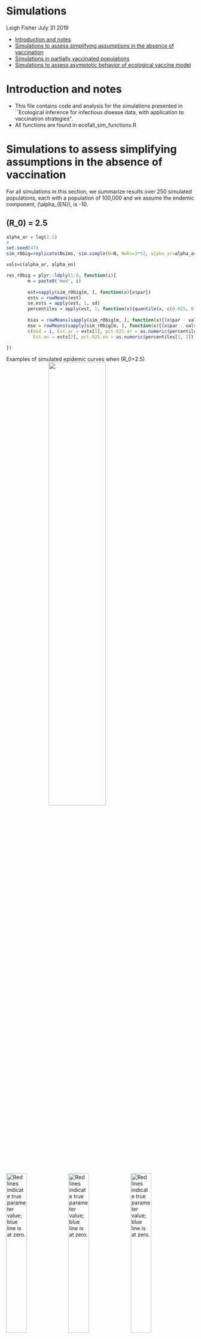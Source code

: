 Simulations
================
Leigh Fisher
July 31 2019

  - [Introduction and notes](#introduction-and-notes)
  - [Simulations to assess simplifying assumptions in the absence of
    vaccination](#simulations-to-assess-simplifying-assumptions-in-the-absence-of-vaccination)
  - [Simulations in partially vaccinated
    populations](#simulations-in-partially-vaccinated-populations)
  - [Simulations to assess asymptotic behavior of ecological vaccine
    model](#simulations-to-assess-asymptotic-behavior-of-ecological-vaccine-model)

# Introduction and notes

  - This file contains code and analysis for the simulations presented
    in \`\`Ecological inference for infectious disease data, with
    application to vaccination strategies".
  - All functions are found in
ecofall\_sim\_functions.R

# Simulations to assess simplifying assumptions in the absence of vaccination

For all simulations in this section, we summarize results over 250
simulated populations, each with a population of 100,000 and we assume
the endemic component, \(\alpha_{EN}\), is -10.

## \(R_0\) = 2.5

``` r
alpha_ar = log(2.5)
# 
set.seed(47)
sim_r0big=replicate(Nsims, sim.simple(N=N, Nwks=3*52, alpha_ar=alpha_ar, alpha_en=alpha_en))

vals=c(alpha_ar, alpha_en)

res_r0big = plyr::ldply(1:8, function(i){
        m = paste0('mod', i)
        
        est=sapply(sim_r0big[m, ], function(x){x$par})
        ests = rowMeans(est)
        se.ests = apply(est, 1, sd)
        percentiles = apply(est, 1, function(x){quantile(x, c(0.025, 0.975))})
        
        bias = rowMeans(sapply(sim_r0big[m, ], function(x){(x$par - vals)}))
        mse = rowMeans(sapply(sim_r0big[m, ], function(x){(x$par - vals)^2}))
        c(mod = i, Est.ar = ests[1], pct.025.ar = as.numeric(percentiles[1, 1]), pct.975.ar = as.numeric(percentiles[2, 1]), Bias.ar = bias[1], MSE.ar = mse[1], 
          Est.en = ests[2], pct.025.en = as.numeric(percentiles[1, 2]), pct.975.en = as.numeric(percentiles[2, 2]), Bias.en = bias[2], MSE.en = mse[2])

})
```

Examples of simulated epidemic curves when \(R_0=2.5\)
<img src="Simulations_files/figure-gfm/eg_r0_big-1.png" width="55%" style="display: block; margin: auto;" />

<img src="Simulations_files/figure-gfm/bias_mse_r0_big-1.png" title="Red lines indicate true parameter value; blue line is at zero." alt="Red lines indicate true parameter value; blue line is at zero." width="33%" /><img src="Simulations_files/figure-gfm/bias_mse_r0_big-2.png" title="Red lines indicate true parameter value; blue line is at zero." alt="Red lines indicate true parameter value; blue line is at zero." width="33%" /><img src="Simulations_files/figure-gfm/bias_mse_r0_big-3.png" title="Red lines indicate true parameter value; blue line is at zero." alt="Red lines indicate true parameter value; blue line is at zero." width="33%" />

| mod |  Est.ar | pct.025.ar | pct.975.ar | Bias.ar | MSE.ar |   Est.en | pct.025.en | pct.975.en | Bias.en | MSE.en |
| --: | ------: | ---------: | ---------: | ------: | -----: | -------: | ---------: | ---------: | ------: | -----: |
|   1 |   0.916 |      0.910 |      0.923 |   0.000 |  0.000 | \-10.003 |   \-10.244 |    \-9.790 | \-0.003 |  0.014 |
|   2 |   0.073 |      0.072 |      0.074 | \-0.843 |  0.711 | \-12.606 |   \-12.839 |   \-12.416 | \-2.606 |  6.802 |
|   3 |   0.726 |      0.722 |      0.730 | \-0.191 |  0.036 |  \-9.874 |   \-10.115 |    \-9.660 |   0.126 |  0.031 |
|   4 | \-0.020 |    \-0.021 |    \-0.019 | \-0.936 |  0.877 | \-12.573 |   \-12.806 |   \-12.374 | \-2.573 |  6.632 |
|   5 |   0.916 |      0.909 |      0.922 |   0.000 |  0.000 | \-10.003 |   \-10.244 |    \-9.785 | \-0.003 |  0.014 |
|   6 |   0.089 |      0.087 |      0.091 | \-0.827 |  0.685 | \-12.612 |   \-12.845 |   \-12.417 | \-2.612 |  6.834 |
|   7 |   0.743 |      0.739 |      0.747 | \-0.173 |  0.030 |  \-9.890 |   \-10.133 |    \-9.678 |   0.110 |  0.027 |
|   8 | \-0.002 |    \-0.003 |    \-0.001 | \-0.919 |  0.844 | \-12.576 |   \-12.805 |   \-12.346 | \-2.576 |  6.649 |

Summary of parameter estimates from 250 simulations, where alpha\_ar =
0.916 and alpha\_en = -10

## \(R_0 = 1\)

``` r
alpha_ar = log(1)

set.seed(47)
sim_r0mod=replicate(Nsims, sim.simple(N=N, Nwks=3*52, alpha_ar=alpha_ar, alpha_en=alpha_en))

vals=c(alpha_ar, alpha_en)

res_r0mod = plyr::ldply(1:8, function(i){
        m = paste0('mod', i)
        
        est=sapply(sim_r0mod[m, ], function(x){x$par})
        ests = rowMeans(est)
        se.ests = apply(est, 1, sd)
        percentiles = apply(est, 1, function(x){quantile(x, c(0.025, 0.975))})
        
        bias = rowMeans(sapply(sim_r0mod[m, ], function(x){(x$par - vals)}))
        mse = rowMeans(sapply(sim_r0mod[m, ], function(x){(x$par - vals)^2}))
        c(mod = i, Est.ar = ests[1], pct.025.ar = as.numeric(percentiles[1, 1]), pct.975.ar = as.numeric(percentiles[2, 1]), Bias.ar = bias[1], MSE.ar = mse[1], 
          Est.en = ests[2], pct.025.en = as.numeric(percentiles[1, 2]), pct.975.en = as.numeric(percentiles[2, 2]), Bias.en = bias[2], MSE.en = mse[2])

})
```

Examples of simulated epidemic curves when \(R_0=1\)
<img src="Simulations_files/figure-gfm/eg_r0_mod-1.png" width="55%" style="display: block; margin: auto;" />

<img src="Simulations_files/figure-gfm/bias_mse_r0_mod-1.png" title="Red lines indicate true parameter value; blue line is at zero." alt="Red lines indicate true parameter value; blue line is at zero." width="33%" /><img src="Simulations_files/figure-gfm/bias_mse_r0_mod-2.png" title="Red lines indicate true parameter value; blue line is at zero." alt="Red lines indicate true parameter value; blue line is at zero." width="33%" /><img src="Simulations_files/figure-gfm/bias_mse_r0_mod-3.png" title="Red lines indicate true parameter value; blue line is at zero." alt="Red lines indicate true parameter value; blue line is at zero." width="33%" />

| mod |   Est.ar | pct.025.ar | pct.975.ar |  Bias.ar | MSE.ar |    Est.en | pct.025.en | pct.975.en |  Bias.en | MSE.en |
| --: | -------: | ---------: | ---------: | -------: | -----: | --------: | ---------: | ---------: | -------: | -----: |
|   1 | \-0.0097 |   \-0.0758 |     0.0259 | \-0.0097 | 0.0007 |  \-9.9181 |  \-10.4353 |   \-9.3373 |   0.0819 | 0.0851 |
|   2 | \-0.0416 |   \-0.1019 |   \-0.0150 | \-0.0416 | 0.0022 | \-10.5054 |  \-11.3577 |   \-9.6039 | \-0.5054 | 0.4303 |
|   3 | \-0.0104 |   \-0.0784 |     0.0258 | \-0.0104 | 0.0007 |  \-9.9150 |  \-10.4178 |   \-9.3384 |   0.0850 | 0.0851 |
|   4 | \-0.0416 |   \-0.0956 |   \-0.0162 | \-0.0416 | 0.0021 | \-10.5051 |  \-11.3486 |   \-9.6409 | \-0.5051 | 0.4158 |
|   5 | \-0.0097 |   \-0.0758 |     0.0262 | \-0.0097 | 0.0007 |  \-9.9181 |  \-10.4353 |   \-9.3373 |   0.0819 | 0.0851 |
|   6 | \-0.0416 |   \-0.1019 |   \-0.0150 | \-0.0416 | 0.0022 | \-10.5048 |  \-11.3577 |   \-9.6039 | \-0.5048 | 0.4296 |
|   7 | \-0.0104 |   \-0.0784 |     0.0258 | \-0.0104 | 0.0007 |  \-9.9149 |  \-10.4178 |   \-9.3384 |   0.0851 | 0.0849 |
|   8 | \-0.0416 |   \-0.0956 |   \-0.0162 | \-0.0416 | 0.0021 | \-10.5050 |  \-11.3486 |   \-9.6409 | \-0.5050 | 0.4155 |

Summary of parameter estimates from 250 simulations, where alpha\_ar =
0.000 and alpha\_en = -10

## \(R_0 = 0.85\)

``` r
alpha_ar = log(0.85)

set.seed(47)
sim_r0lo=replicate(Nsims, sim.simple(N=N, Nwks=3*52, alpha_ar=alpha_ar, alpha_en=alpha_en))

vals=c(alpha_ar, alpha_en)

res_r0lo = plyr::ldply(1:8, function(i){
        m = paste0('mod', i)
        
        est=sapply(sim_r0lo[m, ], function(x){x$par})
        ests = rowMeans(est)
        se.ests = apply(est, 1, sd)
        percentiles = apply(est, 1, function(x){quantile(x, c(0.025, 0.975))})
        
        bias = rowMeans(sapply(sim_r0lo[m, ], function(x){(x$par - vals)}))
        mse = rowMeans(sapply(sim_r0lo[m, ], function(x){(x$par - vals)^2}))
        c(mod = i, Est.ar = ests[1], pct.025.ar = as.numeric(percentiles[1, 1]), pct.975.ar = as.numeric(percentiles[2, 1]), Bias.ar = bias[1], MSE.ar = mse[1], 
          Est.en = ests[2], pct.025.en = as.numeric(percentiles[1, 2]), pct.975.en = as.numeric(percentiles[2, 2]), Bias.en = bias[2], MSE.en = mse[2])

})
```

Examples of simulated epidemic curves when \(R_0=0.85\)
<img src="Simulations_files/figure-gfm/eg_r0_lo-1.png" width="55%" style="display: block; margin: auto;" />

<img src="Simulations_files/figure-gfm/bias_mse_r0_lo-1.png" title="Red lines indicate true parameter value; blue line is at zero." alt="Red lines indicate true parameter value; blue line is at zero." width="33%" /><img src="Simulations_files/figure-gfm/bias_mse_r0_lo-2.png" title="Red lines indicate true parameter value; blue line is at zero." alt="Red lines indicate true parameter value; blue line is at zero." width="33%" /><img src="Simulations_files/figure-gfm/bias_mse_r0_lo-3.png" title="Red lines indicate true parameter value; blue line is at zero." alt="Red lines indicate true parameter value; blue line is at zero." width="33%" />

| mod |   Est.ar | pct.025.ar | pct.975.ar |  Bias.ar | MSE.ar |   Est.en | pct.025.en | pct.975.en | Bias.en | MSE.en |
| --: | -------: | ---------: | ---------: | -------: | -----: | -------: | ---------: | ---------: | ------: | -----: |
|   1 | \-0.3137 |   \-0.4674 |   \-0.1993 | \-0.0261 | 0.0065 | \-9.9595 |  \-10.3147 |   \-9.6225 |  0.0405 | 0.0372 |
|   2 | \-0.3274 |   \-0.4820 |   \-0.2076 | \-0.0397 | 0.0075 | \-9.9741 |  \-10.3469 |   \-9.6231 |  0.0259 | 0.0368 |
|   3 | \-0.3139 |   \-0.4674 |   \-0.1993 | \-0.0262 | 0.0065 | \-9.9592 |  \-10.3147 |   \-9.6232 |  0.0408 | 0.0371 |
|   4 | \-0.3275 |   \-0.4843 |   \-0.2071 | \-0.0399 | 0.0075 | \-9.9741 |  \-10.3493 |   \-9.6229 |  0.0259 | 0.0369 |
|   5 | \-0.3138 |   \-0.4674 |   \-0.1993 | \-0.0261 | 0.0065 | \-9.9594 |  \-10.3147 |   \-9.6225 |  0.0406 | 0.0372 |
|   6 | \-0.3274 |   \-0.4820 |   \-0.2076 | \-0.0397 | 0.0075 | \-9.9741 |  \-10.3469 |   \-9.6231 |  0.0259 | 0.0368 |
|   7 | \-0.3139 |   \-0.4674 |   \-0.1993 | \-0.0262 | 0.0065 | \-9.9592 |  \-10.3147 |   \-9.6232 |  0.0408 | 0.0371 |
|   8 | \-0.3276 |   \-0.4843 |   \-0.2071 | \-0.0399 | 0.0075 | \-9.9740 |  \-10.3493 |   \-9.6229 |  0.0260 | 0.0370 |

Summary of parameter estimates from 250 simulations, where alpha\_ar =
-0.288 and alpha\_en =
-10

## Summary

<img src="Simulations_files/figure-gfm/sum_sim_novacc-1.png" width="50%" /><img src="Simulations_files/figure-gfm/sum_sim_novacc-2.png" width="50%" /><img src="Simulations_files/figure-gfm/sum_sim_novacc-3.png" width="50%" /><img src="Simulations_files/figure-gfm/sum_sim_novacc-4.png" width="50%" />

# Simulations in partially vaccinated populations

``` r
source('ecofall_sim_functions.R')

N=rep(1e5, 5)
x=c(0.65, 0.7, 0.75, 0.8, 0.85) 
phi0=0
phi=0.8
alpha_ar = log(2)
alpha_en =   1
exp(alpha_ar)*(1-phi*x)
Nwks=52*3 # Number of weeks
# Nsims=1e2
sts=c(0.5, 0, 1)
```

Below, we plot examples of a population consisting of 5
areas

<img src="Simulations_files/figure-gfm/sim_partial_vacc-1.png" width="33%" /><img src="Simulations_files/figure-gfm/sim_partial_vacc-2.png" width="33%" /><img src="Simulations_files/figure-gfm/sim_partial_vacc-3.png" width="33%" />

## All-or-none vaccine

| Model            | Est AR | 2.5% AR | 97.5% AR | Bias AR | MSE AR | Est EN | 2.5% EN | 97.5% EN | Bias EN | MSE EN | Est Phi | 2.5% Phi | 97.5% Phi | Bias Phi | MSE Phi |
| :--------------- | -----: | ------: | -------: | ------: | -----: | -----: | ------: | -------: | ------: | -----: | ------: | -------: | --------: | -------: | ------: |
| All-or-none      |  0.680 |   0.588 |    0.742 | \-0.013 |  0.002 |  1.009 |   0.769 |    1.216 |   0.009 |  0.013 |   0.798 |    0.775 |     0.822 |  \-0.002 |   0.000 |
| Leaky            |  0.680 |   0.588 |    0.741 | \-0.013 |  0.002 |  1.010 |   0.771 |    1.218 |   0.010 |  0.013 |   0.799 |    0.776 |     0.822 |  \-0.001 |   0.000 |
| Ecological       |  0.661 |   0.353 |    0.894 | \-0.032 |  0.019 |  1.004 |   0.566 |    1.428 |   0.004 |  0.051 |   0.787 |    0.571 |     0.923 |  \-0.013 |   0.009 |
| Epidemic-Endemic |  0.513 |   0.165 |    0.861 | \-0.181 |  0.062 |  0.056 | \-0.174 |    0.266 | \-0.944 |  0.905 |   0.631 |    0.564 |     0.701 |  \-0.169 |   0.030 |

Summary of parameter estimates from 250 simulations, where alpha\_ar =
0.693 alpha\_en = 1 and an all-or-none vaccine effect of
0.8

<img src="Simulations_files/figure-gfm/summary_aon_sims-1.png" width="33%" /><img src="Simulations_files/figure-gfm/summary_aon_sims-2.png" width="33%" /><img src="Simulations_files/figure-gfm/summary_aon_sims-3.png" width="33%" /><img src="Simulations_files/figure-gfm/summary_aon_sims-4.png" width="33%" /><img src="Simulations_files/figure-gfm/summary_aon_sims-5.png" width="33%" /><img src="Simulations_files/figure-gfm/summary_aon_sims-6.png" width="33%" /><img src="Simulations_files/figure-gfm/summary_aon_sims-7.png" width="33%" /><img src="Simulations_files/figure-gfm/summary_aon_sims-8.png" width="33%" /><img src="Simulations_files/figure-gfm/summary_aon_sims-9.png" width="33%" />

## Leaky vaccine

| Model            | Est AR | 2.5% AR | 97.5% AR | Bias AR | MSE AR | Est EN | 2.5% EN | 97.5% EN | Bias EN | MSE EN | Est Phi | 2.5% Phi | 97.5% Phi | Bias Phi | MSE Phi |
| :--------------- | -----: | ------: | -------: | ------: | -----: | -----: | ------: | -------: | ------: | -----: | ------: | -------: | --------: | -------: | ------: |
| All-or-none      |  0.681 |   0.582 |    0.744 | \-0.012 |  0.002 |  0.999 |   0.786 |    1.221 | \-0.001 |  0.013 |   0.798 |    0.772 |     0.819 |  \-0.002 |   0.000 |
| Leaky            |  0.681 |   0.582 |    0.743 | \-0.013 |  0.002 |  1.001 |   0.789 |    1.223 |   0.001 |  0.013 |   0.799 |    0.773 |     0.820 |  \-0.001 |   0.000 |
| Ecological       |  0.657 |   0.365 |    0.912 | \-0.036 |  0.021 |  0.990 |   0.555 |    1.441 | \-0.010 |  0.050 |   0.784 |    0.600 |     0.951 |  \-0.016 |   0.009 |
| Epidemic-Endemic |  0.508 |   0.191 |    0.872 | \-0.186 |  0.070 |  0.045 | \-0.158 |    0.284 | \-0.955 |  0.924 |   0.630 |    0.570 |     0.704 |  \-0.170 |   0.030 |

Summary of parameter estimates from 250 simulations, where alpha\_ar =
0.693 alpha\_en = 1 and a leaky vaccine effect of
0.8

<img src="Simulations_files/figure-gfm/summary_lk_sims-1.png" width="33%" /><img src="Simulations_files/figure-gfm/summary_lk_sims-2.png" width="33%" /><img src="Simulations_files/figure-gfm/summary_lk_sims-3.png" width="33%" /><img src="Simulations_files/figure-gfm/summary_lk_sims-4.png" width="33%" /><img src="Simulations_files/figure-gfm/summary_lk_sims-5.png" width="33%" /><img src="Simulations_files/figure-gfm/summary_lk_sims-6.png" width="33%" /><img src="Simulations_files/figure-gfm/summary_lk_sims-7.png" width="33%" /><img src="Simulations_files/figure-gfm/summary_lk_sims-8.png" width="33%" /><img src="Simulations_files/figure-gfm/summary_lk_sims-9.png" width="33%" />

# Simulations to assess asymptotic behavior of ecological vaccine model

``` r
Nsims=100
pmt=proc.time()
set.seed(47)
asym_sims=replicate(Nsims, sim.one(vacc='AoN', N=N, Nwks=52*20, alpha_ar=alpha_ar, alpha_en=alpha_en, phi=phi, x=x))
proc.time()-pmt
```

user system elapsed 2720.43 32.19 2848.21

``` r
# 
```

Example of epidemic curve
![](Simulations_files/figure-gfm/asymptotic_eg-1.png)<!-- -->

Simulation
results

| Model            | Est AR | 2.5% AR | 97.5% AR | Bias AR | MSE AR | Est EN | 2.5% EN | 97.5% EN | Bias EN | MSE EN | Est Phi | 2.5% Phi | 97.5% Phi | Bias Phi | MSE Phi |
| :--------------- | -----: | ------: | -------: | ------: | -----: | -----: | ------: | -------: | ------: | -----: | ------: | -------: | --------: | -------: | ------: |
| All-or-none      |  0.692 |   0.653 |    0.717 | \-0.001 |  0.000 |  1.007 |   0.922 |    1.088 |   0.007 |  0.002 |   0.800 |    0.791 |     0.810 |    0.000 |   0.000 |
| Leaky            |  0.692 |   0.653 |    0.716 | \-0.001 |  0.000 |  1.011 |   0.927 |    1.093 |   0.011 |  0.002 |   0.804 |    0.794 |     0.814 |    0.004 |   0.000 |
| Ecological       |  0.614 |   0.523 |    0.718 | \-0.079 |  0.009 |  0.927 |   0.769 |    1.089 | \-0.073 |  0.012 |   0.767 |    0.698 |     0.835 |  \-0.033 |   0.002 |
| Epidemic-Endemic |  0.449 |   0.337 |    0.597 | \-0.244 |  0.064 |  0.041 | \-0.033 |    0.123 | \-0.959 |  0.922 |   0.621 |    0.598 |     0.650 |  \-0.179 |   0.032 |

Summary of parameter estimates from 100 simulations, where alpha\_ar =
0.693 alpha\_en = 1 and a leaky vaccine effect of
0.8

<img src="Simulations_files/figure-gfm/summary_asymp_sims-1.png" width="33%" /><img src="Simulations_files/figure-gfm/summary_asymp_sims-2.png" width="33%" /><img src="Simulations_files/figure-gfm/summary_asymp_sims-3.png" width="33%" /><img src="Simulations_files/figure-gfm/summary_asymp_sims-4.png" width="33%" /><img src="Simulations_files/figure-gfm/summary_asymp_sims-5.png" width="33%" /><img src="Simulations_files/figure-gfm/summary_asymp_sims-6.png" width="33%" /><img src="Simulations_files/figure-gfm/summary_asymp_sims-7.png" width="33%" /><img src="Simulations_files/figure-gfm/summary_asymp_sims-8.png" width="33%" /><img src="Simulations_files/figure-gfm/summary_asymp_sims-9.png" width="33%" />
